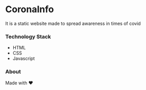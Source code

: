 # CoronaInfo
It is a static website made to spread awareness in times of covid 

### Technology Stack
- HTML
- CSS
- Javascript

### About
Made with ❤️
